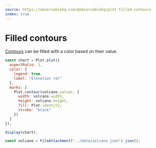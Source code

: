 ```yaml
---
source: https://observablehq.com/@observablehq/plot-filled-contours
index: true
---
```


# Filled contours

[Contours](https://observablehq.com/plot/marks/contour) can be filled with a color based on their value.

```js echo
const chart = Plot.plot({
  aspectRatio: 1,
  color: {
    legend: true,
    label: "Elevation (m)"
  },
  marks: [
    Plot.contour(volcano.values, {
      width: volcano.width,
      height: volcano.height,
      fill: Plot.identity,
      stroke: "black"
    })
  ]
});

display(chart);
```

```js echo
const volcano = FileAttachment("../data/volcano.json").json();
```
